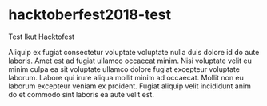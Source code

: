 # hacktoberfest2018-test

Test Ikut Hacktofest

Aliquip ex fugiat consectetur voluptate voluptate nulla duis dolore id do aute laboris. Amet est ad fugiat ullamco occaecat minim. Nisi voluptate velit eu minim culpa ea sit voluptate ullamco dolore fugiat excepteur voluptate laborum. Labore qui irure aliqua mollit minim ad occaecat. Mollit non eu laborum excepteur veniam ex proident. Fugiat aliquip velit incididunt anim do et commodo sint laboris ea aute velit est.
